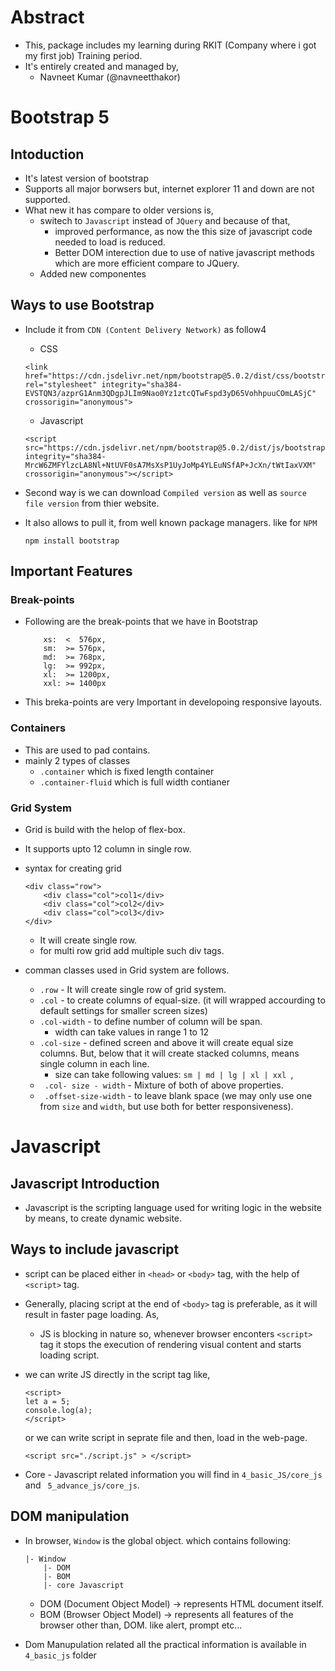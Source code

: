 # Abstract
- This, package includes my learning during RKIT (Company where i got my first job) Training period.
- It's entirely created and managed by,
    - Navneet Kumar (@navneetthakor)


# Bootstrap 5

## Intoduction
- It's latest version of bootstrap
- Supports all major borwsers but, internet explorer 11 and down are not supported.
- What new it has compare to older versions is,
    - switech to ```Javascript``` instead of ```JQuery``` and because of that,
        - improved performance, as now the this size of javascript code needed to load is reduced.
        - Better DOM interection due to use of native javascript methods which are more efficient compare to JQuery.
    - Added new componentes

## Ways to use Bootstrap
- Include it from ``` CDN (Content Delivery Network) ``` as follow4
    - CSS
    ```
    <link href="https://cdn.jsdelivr.net/npm/bootstrap@5.0.2/dist/css/bootstrap.min.css" rel="stylesheet" integrity="sha384-EVSTQN3/azprG1Anm3QDgpJLIm9Nao0Yz1ztcQTwFspd3yD65VohhpuuCOmLASjC" crossorigin="anonymous">
    ```

    - Javascript
    ```
    <script src="https://cdn.jsdelivr.net/npm/bootstrap@5.0.2/dist/js/bootstrap.bundle.min.js" integrity="sha384-MrcW6ZMFYlzcLA8Nl+NtUVF0sA7MsXsP1UyJoMp4YLEuNSfAP+JcXn/tWtIaxVXM" crossorigin="anonymous"></script>
    ```

- Second way is we can download ``` Compiled version ``` as well as ``` source file version ``` from thier website.
- It also allows to pull it, from well known package managers. like for ``` NPM ```
    ```
    npm install bootstrap
    ```

## Important Features
### Break-points
- Following are the break-points that we have in Bootstrap
    ```
        xs:  <  576px,
        sm:  >= 576px,
        md:  >= 768px,
        lg:  >= 992px,
        xl:  >= 1200px,
        xxl: >= 1400px
    ```
- This breka-points are very Important in developoing responsive layouts.


### Containers
- This are used to pad contains.
- mainly 2 types of classes
    - ``` .container ``` which is fixed length container
    - ``` .container-fluid ``` which is full width contianer


### Grid System
- Grid is build with the helop of flex-box.
- It supports upto 12 column in single row.
- syntax for creating grid 
    ```
    <div class="row">
        <div class="col">col1</div>
        <div class="col">col2</div>
        <div class="col">col3</div>
    </div>
    ```
    - It will create single row.
    - for multi row grid add multiple such div tags.

- comman classes used in Grid system are follows.
    - ``` .row ``` - It will create single row of grid system.
    - ``` .col ``` - to create columns of equal-size. (it will wrapped accourding to default settings for smaller   screen sizes)
    - ``` .col-width ``` - to define number of column will be span.
        - width can take values in range 1 to 12
    - ``` .col-size ``` - defined screen and above it will create equal size columns. But, below that it will create stacked columns, means single column in each line.
        - size can take following values: ```sm | md | lg | xl | xxl ```, 
    - ``` .col- size - width``` - Mixture of both of above properties.
    - ``` .offset-size-width``` - to leave blank space (we may only use one from ```size``` and ```width```, but use both for better responsiveness).


# Javascript

## Javascript Introduction
- Javascript is the scripting language used for writing logic in the website by means,
to create dynamic website.


## Ways to include javascript
- script can be placed either in ``` <head> ``` or ``` <body> ``` tag, with the help of ``` <script> ``` tag.
- Generally, placing script at the end of ``` <body> ``` tag is preferable, as it will result in faster page loading. As,
    - JS is blocking in nature so, whenever browser enconters ``` <script> ``` tag it stops the execution of rendering visual content and starts loading script.

- we can write JS directly in the script tag like,
    ```
    <script>
    let a = 5;
    console.log(a);
    </script>
    ```

    or we can write script in seprate file and then, load in the web-page.

    ```
    <script src="./script.js" > </script>
    ```

- Core - Javascript related information you will find in ``` 4_basic_JS/core_js ``` and ``` 5_advance_js/core_js```.

## DOM manipulation
- In browser, ``` Window ``` is the global object. which contains following:
    ```
    |- Window
        |- DOM
        |- BOM
        |- core Javascript
    ```
    - DOM (Document Object Model) -> represents HTML document itself.
    - BOM (Browser Object Model) -> represents all features of the browser other than, DOM. like alert, prompt etc...
    
- Dom Manupulation related all the practical information is available in ``` 4_basic_js ``` folder



